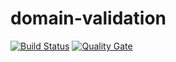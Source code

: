 # domain-validation #

[![Build Status](https://travis-ci.org/thiagogarbazza/domain-validation.svg?branch=master)](https://travis-ci.org/thiagogarbazza/domain-validation)
[![Quality Gate](https://sonarcloud.io/api/badges/gate?key=com.github.thiagogarbazza:domain-validation)](https://sonarcloud.io/dashboard/index/com.github.thiagogarbazza:domain-validation)
